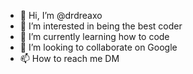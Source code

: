 - 👋 Hi, I’m @drdreaxo
- 👀 I’m interested in being the best coder
- 🌱 I’m currently learning how to code
- 💞️ I’m looking to collaborate on Google
- 📫 How to reach me DM

<!---
drdreaxo/drdreaxo is a ✨ special ✨ repository because its `README.md` (this file) appears on your GitHub profile.
You can click the Preview link to take a look at your changes.
--->
